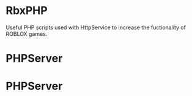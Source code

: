 # RbxPHP
Useful PHP scripts used with HttpService to increase the fuctionality of ROBLOX games.
# PHPServer 
# PHPServer 
